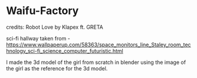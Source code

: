 # Waifu-Factory

credits: 
Robot Love by Klapex ft. GRETA

sci-fi hallway taken from - https://www.wallpaperup.com/58363/space_monitors_line_Staley_room_technology_sci-fi_science_computer_futuristic.html

I made the 3d model of the girl from scratch in blender using the image of the girl as the reference 
for the 3d model.